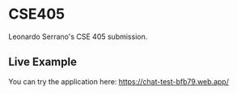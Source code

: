 # CSE405
Leonardo Serrano's CSE 405 submission.

## Live Example
You can try the application here: https://chat-test-bfb79.web.app/
